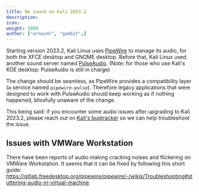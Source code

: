 ```yaml
---
title: No sound on Kali 2023.2
description:
icon:
weight: 5000
author: ["arnaudr", "gamb1t",]
---
```


Starting version 2023.2, Kali Linux uses [PipeWire](https://pipewire.org/) to manage its audio, for both the XFCE desktop and GNOME desktop. Before that, Kali Linux used another sound server named [PulseAudio](https://www.freedesktop.org/wiki/Software/PulseAudio/). (Note: for those who use Kali's KDE desktop: PulseAudio is still in charge)

The change should be seamless, as PipeWire provides a compatibility layer (a service named `pipewire-pulse`). Therefore legacy applications that were designed to work with PulseAudio should keep working as if nothing happened, blissfully unaware of the change.

This being said: if you encounter some audio issues after upgrading to Kali 2023.2, please reach out on [Kali's bugtracker](https://bugs.kali.org) so we can help troubleshoot the issue.

## Issues with VMWare Workstation

There have been reports of audio making cracking noises and flickering on VMWare Workstation. It seems that it can be fixed by following this short guide: <https://gitlab.freedesktop.org/pipewire/pipewire/-/wikis/Troubleshooting#stuttering-audio-in-virtual-machine>.
